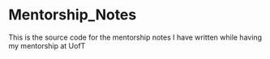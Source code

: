 # Mentorship_Notes
This is the source code for the mentorship notes I have written while having my mentorship at UofT
